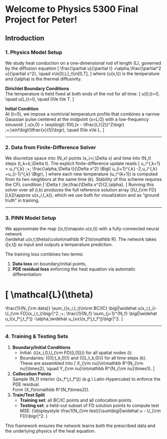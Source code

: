 # Welcome to Physics 5300 Final Project for Peter!

## Introduction

### 1. Physics Model Setup

We study heat conduction on a one-dimensional rod of length \(L\), governed by the diffusion equation
\[
\frac{\partial u}{\partial t}
=\alpha\,\frac{\partial^2 u}{\partial x^2},
\quad
x\in[0,L],\;t\in[0,T],
\]
where \(u(x,t)\) is the temperature and \(\alpha\) is the thermal diffusivity.

**Dirichlet Boundary Conditions**  
The temperature is held fixed at both ends of the rod for all time:
\[
u(0,t)=0,
\quad
u(L,t)=0,
\quad
0\le t\le T.
\]

**Initial Condition**  
At \(t=0\), we impose a nontrivial temperature profile that combines a narrow Gaussian pulse centered at the midpoint \(x=L/2\) with a low-frequency sinusoid:
\[
u(x,0)
= \exp\bigl(-100\,(x - \tfrac{L}{2})^2\bigr)
\;+\;\sin\!\bigl(\tfrac{x}{5}\bigr),
\quad
0\le x\le L.
\]

---

### 2. Data from Finite-Difference Solver

We discretize space into \(N_x\) points \(x_i=i\,\Delta x\) and time into \(N_t\) steps \(t_k=k\,\Delta t\).  The explicit finite-difference update reads
\[
u_i^{\,k+1}
= u_i^{\,k}
\;+\;
\frac{\alpha\,\Delta t}{\Delta x^2}
\Bigl(
u_{i+1}^{\,k}
-2\,u_i^{\,k}
+u_{i-1}^{\,k}
\Bigr),
\]
where each new temperature \(u_i^{k+1}\) is computed from its two neighbors at the same time \(k\).  Stability of this scheme requires the CFL condition
\[
\Delta t \;\le\;\frac{\Delta x^2}{2\,\alpha}.
\]
Running this solver over all \(i,k\) produces the full reference solution array
\(\{U_{\rm FD}[i,k]\}\approx u(x_i,t_k)\), which we use both for visualization and as “ground truth” in training.

---

### 3. PINN Model Setup

We approximate the map \((x,t)\mapsto u(x,t)\) with a fully-connected neural network  
\(\widehat u(x,t;\theta)\colon\mathbb R^2\to\mathbb R\).  The network takes \([x,t]\) as input and outputs a temperature prediction.

The training loss combines two terms:
1. **Data loss** on boundary/initial points,
2. **PDE residual loss** enforcing the heat equation via automatic differentiation:

\[
\mathcal{L}(\theta)
=
\frac{1}{N_{\rm data}}
\sum_{(x_i,t_i)\in\rm BC/IC}
\bigl|\widehat u(x_i,t_i)-U_{\rm FD}(x_i,t_i)\bigr|^2
\;+\;
\frac{1}{N_f}
\sum_{j=1}^{N_f}
\bigl|\widehat u_t(x_f^j,t_f^j)
-\alpha\,\widehat u_{xx}(x_f^j,t_f^j)\bigr|^2.
\]

---

### 4. Training & Testing Sets

1. **Boundary/Initial Conditions**  
   - Initial: \(\{(x_i,0,U_{\rm FD}[i,0])\}\) for all spatial nodes \(i\).  
   - Boundaries: \(\{(0,t_k,0)\}\) and \(\{(L,t_k,0)\}\) for all time steps \(k\).  
   These are assembled into
   \[
     X_{\rm nu}\in\mathbb R^{N_{\rm nu}\times2},
     \quad
     Y_{\rm nu}\in\mathbb R^{N_{\rm nu}\times1}.
   \]
2. **Collocation Points**  
   Sample \(N_f\) interior \((x_f^j,t_f^j)\) (e.g.\ Latin-Hypercube) to enforce the PDE residual.  
   Form \(X_f\in\mathbb R^{N_f\times2}\).
3. **Train/Test Split**  
   - **Training set**: all BC/IC points and all collocation points.  
   - **Testing set**: a held-out subset of FD solution points to compute test MSE:
     \(\displaystyle
       \frac1{N_{\rm test}}\sum\bigl|\widehat u - U_{\rm FD}\bigr|^2.
     \)

This framework ensures the network learns both the prescribed data and the underlying physics of the heat equation.  
